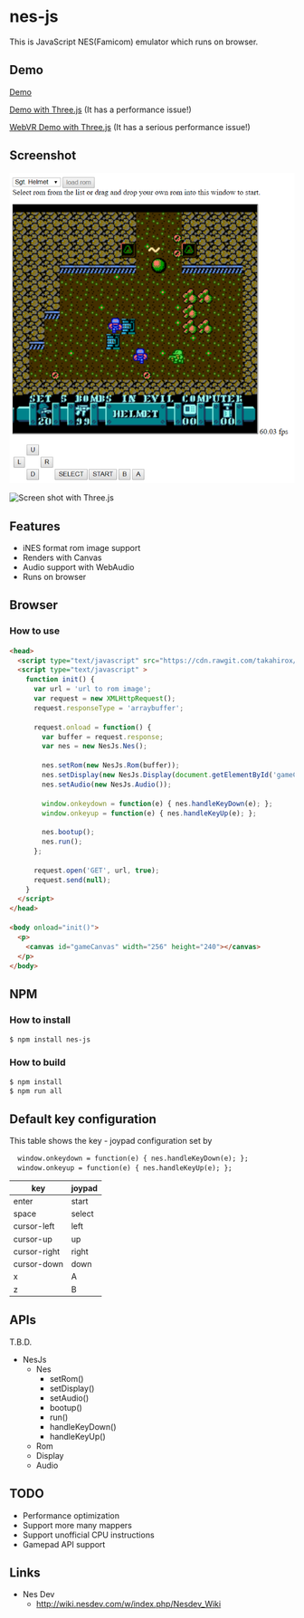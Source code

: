 # nes-js

This is JavaScript NES(Famicom) emulator which runs on browser.

## Demo

[Demo](http://takahirox.github.io/nes-js/index.html)

[Demo with Three.js](http://takahirox.github.io/nes-js/index2.html) (It has a performance issue!)

[WebVR Demo with Three.js](http://takahirox.github.io/nes-js/index3.html) (It has a serious performance issue!)

## Screenshot

![Screen shot](https://github.com/takahirox/assets/blob/master/nes-js/screenshot.png)

![Screen shot with Three.js](https://github.com/takahirox/takahirox.github.io/blob/master/images/nesemu.png)

## Features

- iNES format rom image support
- Renders with Canvas
- Audio support with WebAudio
- Runs on browser

## Browser

### How to use

```html
<head>
  <script type="text/javascript" src="https://cdn.rawgit.com/takahirox/nes-js/v0.0.1/build/nes.min.js"></script>
  <script type="text/javascript" >
    function init() {
      var url = 'url to rom image';
      var request = new XMLHttpRequest();
      request.responseType = 'arraybuffer';

      request.onload = function() {
        var buffer = request.response;
        var nes = new NesJs.Nes();

        nes.setRom(new NesJs.Rom(buffer));
        nes.setDisplay(new NesJs.Display(document.getElementById('gameCanvas')));
        nes.setAudio(new NesJs.Audio());

        window.onkeydown = function(e) { nes.handleKeyDown(e); };
        window.onkeyup = function(e) { nes.handleKeyUp(e); };

        nes.bootup();
        nes.run();
      };

      request.open('GET', url, true);
      request.send(null);
    }
  </script>
</head>

<body onload="init()">
  <p>
    <canvas id="gameCanvas" width="256" height="240"></canvas>
  </p>
</body>
```

## NPM

### How to install

```
$ npm install nes-js
```

### How to build

```
$ npm install
$ npm run all
```

## Default key configuration

This table shows the key - joypad configuration set by

```html
  window.onkeydown = function(e) { nes.handleKeyDown(e); };
  window.onkeyup = function(e) { nes.handleKeyUp(e); };
```

| key          | joypad |
|--------------|--------|
| enter        | start  |
| space        | select |
| cursor-left  | left   |
| cursor-up    | up     |
| cursor-right | right  |
| cursor-down  | down   |
| x            | A      |
| z            | B      |

## APIs

T.B.D.

- NesJs
  - Nes
    - setRom()
    - setDisplay()
    - setAudio()
    - bootup()
    - run()
    - handleKeyDown()
    - handleKeyUp()
  - Rom
  - Display
  - Audio

## TODO

- Performance optimization
- Support more many mappers
- Support unofficial CPU instructions
- Gamepad API support


## Links
- Nes Dev
  - http://wiki.nesdev.com/w/index.php/Nesdev_Wiki

